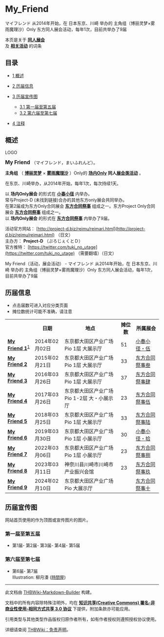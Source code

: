 # My_Friend

<!-- source html: G:\repos\THBWiki-Markdown-Builder\THBWikiMarkdown\Temp\main\b\b5\ns0%3AMy_Friend.html -->

マイフレンド 从2014年开始，在 日本东京、川崎 举办的 主角组（博丽灵梦×雾雨魔理沙）Only 东方同人展会活动，每年1次，目前共举办了9届

本页是关于 **[同人展会](./同人展会.md#展会类活动)**   
及 **[相关活动](./相关活动.md)** 的词条

## 目录

- [1 概述](#概述)
- [2 历届信息](#历届信息)
- [3 历届宣传图](#历届宣传图)

  - [3.1 第一届至第五届](#第一届至第五届)
  - [3.2 第六届至第七届](#第六届至第七届)



- [4 注释](#注释)





## 概述



[](./文件-my_friendLOGO.jpg.md)

LOGO




  
<big> **My Friend** </big>（マイフレンド，まいふれんど）。  
  
  
  
  
 **主角组** （ **[博丽灵梦](./博丽灵梦.md)** × **[雾雨魔理沙](./雾雨魔理沙.md)** ）Only的 **[场内Only](./场内限定展会.md#场内Only展会)**  **同人[展会类活动](./展会类活动.md#展会类活动)** 。  
  
在东京、川崎举办，从2014年开始，每年1次，每次持续1天。  
  
以 **场内Only展会** 的形式在 **[小春小径](./小春小径.md)** 内举办。  
常与Project-D (未找到链接)合办的其他东方only展会共同举办。  
在第2届成为东方Only合同展会 **[东方合同祭事](./东方合同祭事.md)** 组成之一。东方Project Only合同展会 **[东方合同祭事](./东方合同祭事.md)** 组成之一。  
以 **场内Only展会** 的形式在 **[东方合同祭事](./东方合同祭事.md)** 内举办了9届。  
  
  
  
  
活动官方网站： [http://project-d.biz/reimu/reimari.html](http://project-d.biz/reimu/reimari.html) （日文）  
主办方： **Project-D** （ぷろじぇくとＤ）  
官方推特： [https://twitter.com/tuki_no_utage](https://twitter.com/tuki_no_utage) （需要翻墙）（日文）  
  
My Friend（活动，展会活动） - マイフレンド 从2014年开始，在 日本东京、川崎 举办的 主角组（博丽灵梦×雾雨魔理沙）Only 东方同人展会活动，每年1次，目前共举办了9届

## 历届信息
- 点击届数可进入对应分类页面
- 摊位数统计可能不准确，请注意


<table>
<tbody><tr><th> </th><th>日期</th><th>地点</th><th>摊位数</th><th>所属展会</th></tr><tr><td id="1"><b><a href="/展会作品列表?e=My+Friend%231">My Friend 1</a></b><sup id="cite_ref-1" class="reference"><a href="#cite_note-1">1</a></sup></td><td id="">2014年02月02日</td><td>东京都大田区产业广场Pio 1层 大展示厅</td><td>51</td><td><a href="/%E5%B0%8F%E6%98%A5%E5%B0%8F%E5%BE%84#5" title="小春小径">小春小径・伍</a></td></tr><tr><td id="2"><b><a href="/展会作品列表?e=My+Friend%232">My Friend 2</a></b></td><td id="">2015年02月21日</td><td>东京都大田区产业广场Pio 1层 大展示厅</td><td>33</td><td><a href="/%E4%B8%9C%E6%96%B9%E5%90%88%E5%90%8C%E7%A5%AD%E4%BA%8B#3" title="东方合同祭事">东方合同祭事叁</a></td></tr><tr><td id="3"><b><a href="/展会作品列表?e=My+Friend%233">My Friend 3</a></b></td><td id="">2016年03月26日</td><td>东京都大田区产业广场Pio 1层 大展示厅</td><td>37</td><td><a href="/%E4%B8%9C%E6%96%B9%E5%90%88%E5%90%8C%E7%A5%AD%E4%BA%8B#4" title="东方合同祭事">东方合同祭事肆</a></td></tr><tr><td id="4"><b><a href="/展会作品列表?e=My+Friend%234">My Friend 4</a></b></td><td id="">2017年03月26日</td><td>东京都大田区产业广场Pio 1-2层 大・小展示厅</td><td>23</td><td><a href="/%E4%B8%9C%E6%96%B9%E5%90%88%E5%90%8C%E7%A5%AD%E4%BA%8B#5" title="东方合同祭事">东方合同祭事伍</a></td></tr><tr><td id="5"><b><a href="/展会作品列表?e=My+Friend%235">My Friend 5</a></b></td><td id="">2018年03月25日</td><td>东京都大田区产业广场Pio 1层 大展示厅</td><td>33</td><td><a href="/%E4%B8%9C%E6%96%B9%E5%90%88%E5%90%8C%E7%A5%AD%E4%BA%8B#6" title="东方合同祭事">东方合同祭事陆</a></td></tr><tr><td id="6"><b><a href="/展会作品列表?e=My+Friend%236">My Friend 6</a></b></td><td id="">2019年03月30日</td><td>东京都大田区产业广场Pio 1层 小展示厅</td><td>30</td><td><a href="/%E5%B0%8F%E6%98%A5%E5%B0%8F%E5%BE%84#10" title="小春小径">小春小径・拾</a></td></tr><tr><td id="7"><b><a href="/展会作品列表?e=My+Friend%237">My Friend 7</a></b></td><td id="">2022年03月06日</td><td>东京都大田区产业广场Pio 1层 小展示厅</td><td>23</td><td><a href="/%E4%B8%9C%E6%96%B9%E5%90%88%E5%90%8C%E7%A5%AD%E4%BA%8B#8" title="东方合同祭事">东方合同祭事捌</a></td></tr><tr><td id="8"><b><a href="/展会作品列表?e=My+Friend%238">My Friend 8</a></b></td><td id="">2023年03月11日</td><td>神奈川县川崎市川崎市产业振兴会馆</td><td>23</td><td><a href="/%E4%B8%9C%E6%96%B9%E5%90%88%E5%90%8C%E7%A5%AD%E4%BA%8B#9" title="东方合同祭事">东方合同祭事玖</a></td></tr><tr><td id="9"><b><a href="/展会作品列表?e=My+Friend%239">My Friend 9</a></b></td><td id="">2024年02月10日</td><td>东京都大田区产业广场Pio 大展示厅</td><td></td><td><a href="/%E4%B8%9C%E6%96%B9%E5%90%88%E5%90%8C%E7%A5%AD%E4%BA%8B#10" title="东方合同祭事">东方合同祭事十</a></td></tr>
</tbody></table>



## 历届宣传图
  
网站首页使用的作为顶图或宣传图片的图片。
  


### 第一届至第五届
- [](./文件-My_Friend1.jpg.md)第1届- [](./文件-My_Friend2.jpg.md)第2届- [](./文件-My_Friend3.png.md)第3届- [](./文件-My_Friend4.jpg.md)第4届- [](./文件-My_Friend5.png.md)第5届


### 第六届至第七届
- [](./文件-My_Friend6.jpg.md)第6届- [](./文件-My_Friend7宣传图.jpg.md)第7届  
Illustration: 柳月湊 ([時間屋](./時間屋.md))


[^cite_note-1]: 与[小春小径5](./小春小径.md)、[天狗大人的工作5](./天狗大人的工作.md)、[诹访子乐园2](./诹访子乐园.md)共同举办。

  
  






---

此文档由 [THBWiki-Markdown-Builder](https://github.com/Delsin-Yu/THBWiki-Markdown-Builder) 构建。

文档中的所有内容除特殊注明外，均在 [**知识共享(Creative Commons) 署名-非商业性使用-相同方式共享 3.0 协议**](https://creativecommons.org/licenses/by-sa/3.0/deed.zh-hans) 下提供，附加条款亦可能应用。

引用类型与其他类型作品版权归原作者所有，如有作者授权则遵照授权协议使用。

详细请查阅 [THBWiki：免责声明](https://thbwiki.cc/THBWiki:%E5%85%8D%E8%B4%A3%E5%A3%B0%E6%98%8E)。

